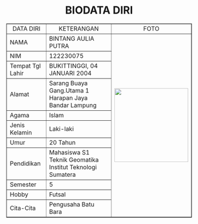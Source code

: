 <html>
<head>
	
</head>
<body>
	<h1 align="center">BIODATA DIRI</h1>
	<table border="1" cellspacing="0" align="center" cellpadding="10" width="800">
	<tr align="center"> 
		<td>DATA DIRI</td>
		<td>KETERANGAN</td>
		<td>FOTO</td>
	</tr>
	<tr>
		<td>NAMA</td>
		<td>BINTANG AULIA PUTRA</td>
		<td rowspan="11"><image src="bintang.jpg" width="200"</td>
	</tr>
	<tr>
		<td>NIM</td>
		<td>122230075</td>
	</tr>
	<tr>
		<td>Tempat Tgl Lahir</td>
		<td>BUKITTINGGI, 04 JANUARI 2004</td>
	</tr>
	<tr>
		<td>Alamat</td>
		<td>Sarang Buaya Gang.Utama 1 Harapan Jaya Bandar Lampung</td>
	</tr>
	<tr>
		<td>Agama</td>
		<td>Islam</td>
	</tr>
	<tr>
		<td>Jenis Kelamin</td>
		<td>Laki-laki</td>
	</tr>
	<tr>
		<td>Umur</td>
		<td>20 Tahun</td>
	</tr>
	<tr>
		<td>Pendidikan</td>
		<td>Mahasiswa S1 Teknik Geomatika Institut Teknologi Sumatera</td>
	</tr>
	<tr>
		<td>Semester</td>
		<td>5</td>
	</tr>
	<tr>
		<td>Hobby</td>
		<td>Futsal</td>
	</tr>
	<tr>
		<td>Cita-Cita</td>
		<td>Pengusaha Batu Bara</td>
	</tr>


</body>
</html>
